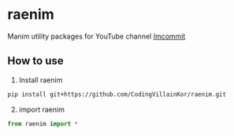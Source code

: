# raenim
Manim utility packages for YouTube channel [Imcommit](https://www.youtube.com/@%EC%9E%84%EC%BB%A4%EB%B0%8B)


## How to use

1. Install raenim
```bash
pip install git+https://github.com/CodingVillainKor/raenim.git
```

2. import raenim
```python
from raenim import *
```
